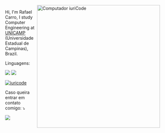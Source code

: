 <img src="https://raw.githubusercontent.com/MicaelliMedeiros/micaellimedeiros/master/image/computer-illustration.png" min-width="400px" max-width="400px" width="400px" align="right" alt="Computador iuriCode">

<p align="left"> 
  Hi, I'm Rafael Carro, I study Computer Engineering at <a href="https://ic.unicamp.br/">UNICAMP</a> (Universidade Estadual de Campinas), Brazil.
</p>

<p align="left">
  Linguagens: 
  
  <img src="https://img.shields.io/badge/Python-3776AB?style=for-the-badge&logo=python&logoColor=white" />   <img src="https://img.shields.io/badge/C-00599C?style=for-the-badge&logo=c&logoColor=white" />  
</p>

[![iuricode](https://github-readme-stats.vercel.app/api/top-langs/?username=RafaelCarro&hide=html&layout=compact&theme=radical)](https://github.com/RafaelCarro/github-readme-stats)

<p align="left">
   Caso queira entrar em contato comigo: ⤵️
  
  [<img src="https://img.shields.io/badge/Telegram-2CA5E0?style=for-the-badge&logo=telegram&logoColor=white" />](https://t.me/RafaCarro)
</p>  
